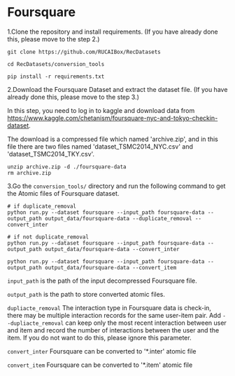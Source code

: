 # Foursquare

1.Clone the repository and install requirements. 
(If you have already done this, please move to the step 2.)

```
git clone https://github.com/RUCAIBox/RecDatasets

cd RecDatasets/conversion_tools

pip install -r requirements.txt
```

2.Download the Foursquare Dataset and extract the dataset file.
(If you have already done this, please move to the step 3.)

In this step, you need to log in to kaggle and download data from https://www.kaggle.com/chetanism/foursquare-nyc-and-tokyo-checkin-dataset.

The download is a compressed file which named 'archive.zip', and in this file there are two files named 'dataset_TSMC2014_NYC.csv' and 'dataset_TSMC2014_TKY.csv'.

```
unzip archive.zip -d ./foursquare-data
rm archive.zip
```



3.Go the ``conversion_tools/`` directory 
and run the following command to get the Atomic files of Foursquare  dataset.

```
# if duplicate_removal
python run.py --dataset foursquare --input_path foursquare-data --output_path output_data/foursquare-data --duplicate_removal --convert_inter

# if not duplicate_removal
python run.py --dataset foursquare --input_path foursquare-data --output_path output_data/foursquare-data --convert_inter

python run.py --dataset foursquare --input_path foursquare-data --output_path output_data/foursquare-data --convert_item
```

`input_path` is the path of the input decompressed Foursquare file.

`output_path` is the path to store converted atomic files.

`dupliacte_removal` The interaction type in Foursquare data is check-in, 
 there may be multiple interaction records for the same user-item pair. Add `--dupliacte_removal` can 
 keep only the most recent interaction between user and item and 
 record the number of interactions between the user and the item. 
 If you do not want to do this, please ignore this parameter.

`convert_inter` Foursquare can be converted to '*.inter' atomic file

`convert_item` Foursquare can be converted to '*.item' atomic file
